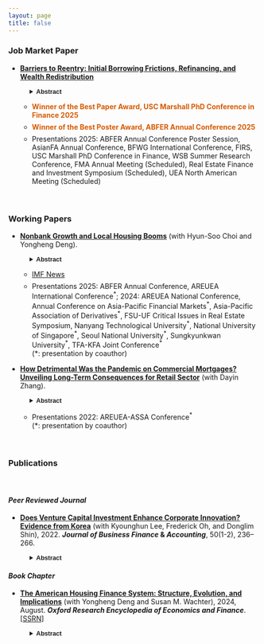 ```yaml
---
layout: page
title: false
---
```


<!---
My research interests lie in real estate finance, urban economics, and corporate finance.
 My research can also be found in [Google Scholar](https://scholar.google.com/citations?user=yoon09269).
-->

<!--- My research can also be found in [Google Scholar](https://scholar.google.com/citations?user=jjDsVq8AAAAJ&hl=en). -->

### Job Market Paper 

<ul>
  <li>
   <div style="margin-bottom: 1em;margin-top: 1em;font-weight: 700">
<a href="../assets/pdf/HeejinYoon_JMP.pdf" style="font-weight: 700">Barriers to Reentry: Initial Borrowing Frictions,
Refinancing, and Wealth Redistribution</a> 
    
   </div>
    <div style="margin-left: 1.5em;margin-bottom: 1em;margin-top: 1em;font-size: 0.9em"> 
 <details>
   <summary><span style="font-family: Helvetica, Arial, sans-serif;font-weight: 700">Abstract</span></summary>
  <div style="margin-left: 1em;text-align: justify;">
This paper examines how frictions encountered during the <i>initial</i> purchase mortgage origination process shape borrowers’ future refinancing behavior and contribute to wealth disparities. Leveraging variation in loan officer <i>workload</i> as a quasi-random source of lender-induced origination delays, I find that experiencing a 60+ day delay lowers quarterly refinancing rates by 16–24%. Minority borrowers, low-income households, and those with lower credit scores are more likely to encounter such frictions, with evidence pointing to lender bias as a potential driver of racial disparities. Simulations from
a structural refinancing model indicate that origination delays impose an average present-value loss of about $3,090 per affected borrower, equivalent to roughly $1.3 billion in annual costs when aggregated across delayed borrowers. The structural model highlights heterogeneity in borrower losses, general equilibrium effects on mortgage pricing, and policy counterfactuals including an initial-rate concession and a separating-equilibrium scheme that could substantially mitigate the costs.
 </div>
 </details>
 </div>
  </li>
 <ul>
      <li>
        <div style="color:rgb(215,90,0);margin-bottom: 0.5em;margin-top: 0.5em;font-weight: 700">
         Winner of the Best Paper Award, USC Marshall PhD Conference in Finance 2025
        </div>
      </li>
       <li>
        <div style="color:rgb(215,90,0);margin-bottom: 0.5em;margin-top: 0.5em;font-weight: 700">
         Winner of the Best Poster Award, ABFER Annual Conference 2025
        </div>
      </li>
      <li>
        <div style="margin-bottom: 0.5em;margin-top: 0.5em;">
         Presentations 2025: ABFER Annual Conference Poster Session, AsianFA Annual Conference, BFWG International Conference, FIRS, USC Marshall PhD Conference in Finance, WSB Summer Research Conference, FMA Annual Meeting (Scheduled), Real Estate Finance and Investment Symposium (Scheduled), UEA North American Meeting (Scheduled)
        </div>
      </li>
    </ul>
</ul>

<div style="margin-bottom: 1em;margin-top: 1em;">ㅤ</div>

### Working Papers 
<ul>
  <li>
   <div style="margin-bottom: 1em;margin-top: 1em">
<a href="https://papers.ssrn.com/sol3/papers.cfm?abstract_id=4746656" style="font-weight: 700">Nonbank Growth and Local Housing Booms</a> (with Hyun-Soo Choi and Yongheng Deng). 
  </div>
       <div style="margin-left: 1.5em;margin-bottom: 1em;margin-top: 1em;font-size: 0.9em"> 
 <details>
   <summary><span style="font-family: Helvetica, Arial, sans-serif;font-weight: 700">Abstract</span></summary>
  <div style="margin-left: 1em;text-align: justify;">
We study the effect of uneven nonbank mortgage expansion on localized housing market dynamics. Leveraging the local conforming loan-eligible share as as an instrument for nonbank credit supply, we show that increased nonbank lending drives housing booms, characterized by rapid home price appreciation, rising transaction volumes, and intensified market competition. The effects of nonbank credit are especially persistent in census tracts near affluent neighborhoods, potentially by facilitating gentrification, while more short-lived in areas farther from these neighborhoods. Additionally, we demonstrate that nonbank credit expansion has contributed to narrowing within-county price disparities across neighborhoods, thereby reshaping wealth distribution. Our findings highlight the crucial role of nonbank credit in housing market trends and household welfare.
 </div>
 </details>
 </div>
  </li>
 
   <ul>
      <li>
        <div style="margin-bottom: 0.5em;margin-top: 0.5em;">
         <a href="https://www.insidemortgagefinance.com/articles/230744-more-nonbank-lending-democratizes-home-price-inflation?v=preview">IMF News</a>  
        </div>
      </li>
       <li>
        <div style="margin-bottom: 1em;margin-top: 0.5em;">
         Presentations 2025: ABFER Annual Conference, AREUEA International Conference<sup>*</sup>; 2024: AREUEA National Conference, Annual Conference on Asia-Pacific Financial Markets<sup>*</sup>, Asia-Pacific Association of Derivatives<sup>*</sup>, FSU-UF Critical Issues in Real Estate Symposium, Nanyang Technological University<sup>*</sup>, National University of Singapore<sup>*</sup>, Seoul National University<sup>*</sup>, Sungkyunkwan University<sup>*</sup>, TFA-KFA Joint Conference<sup>*</sup> <br> (*: presentation by coauthor)
        </div>
      </li>
    </ul>
</ul>

<ul>
  <li>
   <div style="margin-bottom: 1em;margin-top: 1em">
<a href="https://papers.ssrn.com/sol3/papers.cfm?abstract_id=4714155" style="font-weight: 700">How Detrimental Was the Pandemic on Commercial Mortgages? Unveiling Long-Term Consequences for Retail Sector</a> (with Dayin Zhang).
  </div>
       <div style="margin-left: 1.5em;margin-bottom: 1em;margin-top: 1em;font-size: 0.9em"> 
 <details>
   <summary><span style="font-family: Helvetica, Arial, sans-serif;font-weight: 700">Abstract</span></summary>
  <div style="margin-left: 1em;text-align: justify;">
We investigate commercial mortgages for retail properties following the second wave of the COVID-19 pandemic, employing a novel instrumental variable (IV) strategy. Utilizing exogenous geographic variations in COVID-19 spread induced by different rainfall levels during Black Lives Matter (BLM) protests, we find that the spread of COVID-19 results in reduced customer visits to retail stores, leading to a surge in financial distress for retail property owners. Subsequently, we observe an increase in business closures in defaulted retail properties in the following year, particularly in areas where tenant eviction moratoriums are not enforced. Our findings suggest that (1) the pandemic would lead to a substantial surge of mortgage defaults if there was no debt forbearance; and (2) the financial pressures on landlords with defaulted mortgages lead to more stringent eviction practices against distressed tenants. The adverse real impact on local businesses could be alleviated through either debt forbearance or eviction moratorium policies.
 </div>
 </details>
 </div>   
  </li>
 <ul>
  <li>
        <div style="margin-bottom: 0.5em;margin-top: 0.5em;">
         Presentations 2022: AREUEA-ASSA Conference<sup>*</sup> <br> (*: presentation by coauthor) 
        </div>
      </li>
    </ul>
</ul>

<div style="margin-bottom: 1em;margin-top: 1em;">ㅤ</div>

### Publications

<div style="margin-bottom: 0.0em;margin-top: 0em;">ㅤ</div>

#### _Peer Reviewed Journal_

<ul>
 <li>
   <div style="margin-bottom: 1em;margin-top: 1em">
<a href="https://onlinelibrary.wiley.com/doi/full/10.1111/jbfa.12618" style="font-weight: 700">Does Venture Capital Investment Enhance Corporate Innovation? Evidence from Korea</a> (with Kyounghun Lee, Frederick Oh, and Donglim Shin), 2022.  <b><i>Journal of Business Finance</i> & <i>Accounting</i></b>, 50(1-2), 236–266.
  </div>
          <div style="margin-left: 1.5em;margin-bottom: 1em;margin-top: 1em;font-size: 0.9em"> 
 <details>
   <summary><span style="font-family: Helvetica, Arial, sans-serif;font-weight: 700">Abstract</span></summary>
  <div style="margin-left: 1em;text-align: justify;">
We examine whether venture capital (VC) investment enhances corporate innovation in Korea. Using a matched sample of 802 firms from 1998 to 2012, we find that after the first round of VC investment, VC-backed firms are more innovative than non-VC-backed firms. Our results suggest that the positive influence of VC investment largely comes from the ability of VC firms to reduce information asymmetry between investors and ventures: VC funds managed by independent venture capitalists significantly enhance corporate innovation, whereas those managed by governmental venture capitalists do not. Furthermore, this positive influence becomes more pronounced where there is greater information asymmetry. Finally, we show that funds with profit-based compensation structures are more likely to encourage corporate innovation than those with fee-based compensation structures.
 </div>
 </details>
 </div>
  </li>
</ul>

#### _Book Chapter_

<ul>
  <li>
   <div style="margin-bottom: 1em;margin-top: 1em">
<a href="https://oxfordre.com/economics/display/10.1093/acrefore/9780190625979.001.0001/acrefore-9780190625979-e-924" style="font-weight: 700">The American Housing Finance System: Structure, Evolution, and Implications</a> (with Yongheng Deng and Susan M. Wachter), 2024, August. <b><i>Oxford Research Encyclopedia of Economics and Finance</i></b>. [<a href="https://papers.ssrn.com/sol3/papers.cfm?abstract_id=4750853">SSRN</a>]
  </div>
          <div style="margin-left: 1.5em;margin-bottom: 1em;margin-top: 1em;font-size: 0.9em"> 
 <details>
   <summary><span style="font-family: Helvetica, Arial, sans-serif;font-weight: 700">Abstract</span></summary>
  <div style="margin-left: 1em;text-align: justify;">
The U.S. housing finance system has been characterized by fixed-rate, long-term, and high maximum loan-to-value ratio mortgage loans, with unique support from secondary market entities Ginnie Mae and the government-sponsored enterprises, Fannie Mae and Freddie Mac. The authors provide a comprehensive review of the U.S. housing finance system, from its structure and evolution to the current continuing policy debate. The “American Mortgage” provides many more options to borrowers than are commonly provided elsewhere: U.S. homebuyers can choose whether to pay a fixed or floating rate of interest; they can lock in their interest rate in between the time they apply for the mortgage and the time they purchase their house; they can choose the time at which the mortgage rate resets; they can choose the term and the amortization period; they can generally prepay without penalty; and they can generally borrow against home equity. They can also obtain insured home mortgages at attractive terms with very low down payments. Perhaps most importantly, in the typical mortgage, payments remain constant throughout the potentially 30-year term of the loan. The unique characteristics of the U.S. mortgage provide substantial benefits for American homeowners and the overall stability of the economy. This article describes the evolution of the housing finance system which has led to the predominant role of this mortgage instrument in the United States.
 </div>
 </details>
 </div>
  </li>
</ul>

<div style="margin-bottom: 0.2em;margin-top: 0em;">ㅤ</div>
<!---
#### _Pre-Doctoral Works_

<ul>
  <li>
   <div style="margin-bottom: 1em;margin-top: 1em">
<a href="https://www.sciencedirect.com/science/article/pii/S1566014124000463" style="font-weight: 700">Innovation Spillovers Within Business Groups: Evidence from Korean Chaebol</a> (with Kyounghun Lee, Frederick Oh, and Donglim Shin), 2024. <b><i>Emerging Markets Review</i></b>, 60, 101151.
  </div>
          <div style="margin-left: 1.5em;margin-bottom: 1em;margin-top: 1em;font-size: 0.9em"> 
 <details>
   <summary><span style="font-family: Helvetica, Arial, sans-serif;font-weight: 700">Abstract</span></summary>
  <div style="margin-left: 1em;text-align: justify;">
This study examines innovation spillovers within business groups, focusing on Korean chaebols. We find that an affiliated firm's innovation is affected positively by both within- and outside-group innovation spillover pools. Specifically, the impact of the within-group pool is more pronounced than that of the outside-group pool. We further find that within-group spillovers are stronger for affiliates with closer internal business relationships and for those whose controlling shareholders have higher group- or firm-level equity stakes. Finally, we show that greater within-group innovation spillovers lead to higher group-level innovative performance. Overall, our study suggests a pivotal role of business groups in promoting corporate innovation via effective innovation spillovers.
 </div>
 </details>
 </div>
  </li>
   <li>
   <div style="margin-bottom: 1em;margin-top: 1em">
<a href="https://doi.org/10.1016/j.iref.2023.01.019" style="font-weight: 700">Internal Labor Markets and Corporate Innovation: Evidence from Korean Chaebol</a> (with Kyounghun Lee, Frederick Oh, and Donglim Shin), 2023.  <b><i>International Review of Economics</i> & <i>Finance</i></b>, 85, 146-162.
  </div>
           <div style="margin-left: 1.5em;margin-bottom: 1em;margin-top: 1em;font-size: 0.9em"> 
 <details>
   <summary><span style="font-family: Helvetica, Arial, sans-serif;font-weight: 700">Abstract</span></summary>
  <div style="margin-left: 1em;text-align: justify;">
This study investigates the effect of internal labor markets (ILMs) on corporate innovation, focusing on Korean chaebols. Prior to examining the effect of ILMs, we confirm their efficiency, finding that chaebol firms with lower (higher) growth opportunity exhibit higher (lower) subsequent labor outflows. Further, ILM efficiency is more pronounced for firms within a more diversified chaebol, those whose controlling shareholder has lower equity stakes, and during a financial crisis period. We then investigate the effect of ILMs on innovation. We find that ILM efficiency leads affiliated firms to show greater innovative performance. Moreover, this positive influence is more pronounced for firms that receive internal capital. Overall, our study suggests the importance of ILMs in promoting corporate innovation among group firms. 
 </div>
 </details>
 </div>
  </li>
  <li>
   <div style="margin-bottom: 1em;margin-top: 1em">
<a href="https://onlinelibrary.wiley.com/doi/full/10.1111/jbfa.12618" style="font-weight: 700">Does Venture Capital Investment Enhance Corporate Innovation? Evidence from Korea</a> (with Kyounghun Lee, Frederick Oh, and Donglim Shin), 2022.  <b><i>Journal of Business Finance</i> & <i>Accounting</i></b>, 50(1-2), 236–266.
  </div>
          <div style="margin-left: 1.5em;margin-bottom: 1em;margin-top: 1em;font-size: 0.9em"> 
 <details>
   <summary><span style="font-family: Helvetica, Arial, sans-serif;font-weight: 700">Abstract</span></summary>
  <div style="margin-left: 1em;text-align: justify;">
We examine whether venture capital (VC) investment enhances corporate innovation in Korea. Using a matched sample of 802 firms from 1998 to 2012, we find that after the first round of VC investment, VC-backed firms are more innovative than non-VC-backed firms. Our results suggest that the positive influence of VC investment largely comes from the ability of VC firms to reduce information asymmetry between investors and ventures: VC funds managed by independent venture capitalists significantly enhance corporate innovation, whereas those managed by governmental venture capitalists do not. Furthermore, this positive influence becomes more pronounced where there is greater information asymmetry. Finally, we show that funds with profit-based compensation structures are more likely to encourage corporate innovation than those with fee-based compensation structures.
 </div>
 </details>
 </div>
  </li>
   <li>
   <div style="margin-bottom: 1em;margin-top: 1em">
<a href="https://onlinelibrary.wiley.com/doi/full/10.1111/ajfs.12333" style="font-weight: 700">Social Capital and Firm Innovation: Evidence from Cooperative Banking in Korea</a> (with Frederick Oh), 2021.  <b><i>Asia-Pacific Journal of Financial Studies</i></b>, 50(2), 147-175.
  </div>
           <div style="margin-left: 1.5em;margin-bottom: 1em;margin-top: 1em;font-size: 0.9em"> 
 <details>
   <summary><span style="font-family: Helvetica, Arial, sans-serif;font-weight: 700">Abstract</span></summary>
  <div style="margin-left: 1em;text-align: justify;">
This study investigates the link between social capital and firm innovation by examining the cooperative banking channel in Korea. Social capital has a positive impact on the activities of cooperative banks, thus fostering innovation in regional firms. We first confirm a positive association between social capital and firm innovation in Korea and find that firms located in provinces with higher social capital innovate more. We then show that social capital positively influences firm innovation mainly through the cooperative banking channel. Further, we demonstrate that the cooperative banking channel is more pronounced in regions where cooperative banks are riskier, human capital is less, and commercial banking is less developed.
 </div>
 </details>
 </div>
  </li>
  <li>
   <div style="margin-bottom: 1em;margin-top: 1em">
<a href="https://www.tandfonline.com/doi/abs/10.1080/10168737.2019.1570300" style="font-weight: 700">The Role of Chonsei as a Price Protector in the Korean Housing Market</a> (with Frederick Oh), 2019.  <b><i>International Economic Journal</i></b>, 33(1), 27-41. 
  </div>
          <div style="margin-left: 1.5em;margin-bottom: 1em;margin-top: 1em;font-size: 0.9em"> 
 <details>
   <summary><span style="font-family: Helvetica, Arial, sans-serif;font-weight: 700">Abstract</span></summary>
  <div style="margin-left: 1em;text-align: justify;">
In this study, we investigate whether ‘Chonsei,’ the distinctive type of housing contract system in Korea, has a favorable impact on house prices during a market downturn. We show the mechanism in which Chonsei prevents a sharp drop in house prices based on sellers’ loss aversion behavior. Moreover, using data on the Seoul condominium (i.e. apartment) market during the 2006–2017 period, we find that Chonsei prices have a negative impact on the housing trade volume in a market recession. This finding is consistent with our argument that loss aversion behavior appears with regard to the rise in Chonsei prices and thereby Chonsei functions as a price protector in the Korean housing market.
 </div>
 </details>
 </div>
  </li>
</ul>
-->
